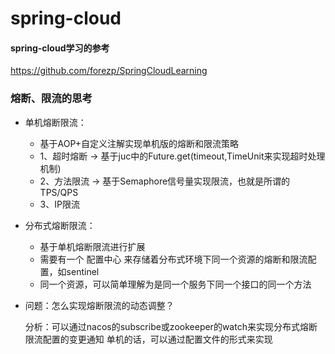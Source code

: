 # spring-cloud

#### spring-cloud学习的参考
https://github.com/forezp/SpringCloudLearning

### 熔断、限流的思考

- 单机熔断限流：
    - 基于AOP+自定义注解实现单机版的熔断和限流策略
    - 1、超时熔断 -> 基于juc中的Future.get(timeout,TimeUnit来实现超时处理机制)
    - 2、方法限流 -> 基于Semaphore信号量实现限流，也就是所谓的TPS/QPS
    - 3、IP限流

- 分布式熔断限流：
    - 基于单机熔断限流进行扩展
    - 需要有一个 配置中心 来存储着分布式环境下同一个资源的熔断和限流配置，如sentinel
    - 同一个资源，可以简单理解为是同一个服务下同一个接口的同一个方法
    
- 问题：怎么实现熔断限流的动态调整？
  
  分析：可以通过nacos的subscribe或zookeeper的watch来实现分布式熔断限流配置的变更通知
        单机的话，可以通过配置文件的形式来实现

